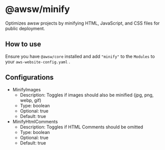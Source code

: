 # @awsw/minify

Optimizes awsw projects by minifying HTML, JavaScript, and CSS files for public deployment.

## How to use

Ensure you have `@awsw/core` installed and add `"minify"` to the `Modules` to your `aws-website-config.yaml` .

## Configurations

- MinifyImages
  - Description: Toggles if images should also be minified (jpg, png, webp, gif)
  - Type: boolean
  - Optional: true
  - Default: true
- MinifyHtmlComments
  - Description: Toggles if HTML Comments should be omitted
  - Type: boolean
  - Optional: true
  - Default: true
  